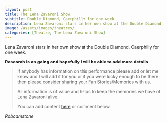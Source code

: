 ```yaml
---
layout: post
title: The Lena Zavaroni Show
subtitle: Double Diamond, Caerphilly for one week
description: Lena Zavaroni stars in her own show at the Double Diamond, Caerphilly for one week.
image: /assets/images/theatres/
categories: [Theatre, The Lena Zavaroni Show]
---
```


Lena Zavaroni stars in her own show at the Double Diamond, Caerphilly for one week.

**Research is on going and hopefully I will be able to add more details**
> If anybody has information on this performance please add or let me know and I will add it for you or if you were lucky enough to be there then please consider sharing your Fan Stories/Memories with us.
>
> All information is of value and helps to keep the memories we have of Lena Zavaroni alive.
>
> You can add content [here](https://github.com/FanzOfLenaZavaroni/fanzoflenazavaroni.github.io) or comment below.

<cite>Robcamstone</cite>
